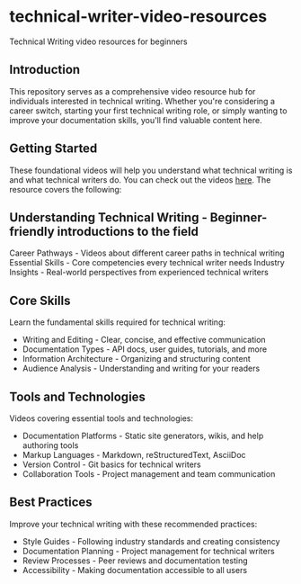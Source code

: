 # technical-writer-video-resources
Technical Writing video resources for beginners 

## Introduction
This repository serves as a comprehensive video resource hub for individuals interested in technical writing. Whether you're considering a career switch, starting your first technical writing role, or simply wanting to improve your documentation skills, you'll find valuable content here.

## Getting Started
These foundational videos will help you understand what technical writing is and what technical writers do. You can check out the videos [here](https://github.com/ChisomUma/technical-writer-video-resources/blob/main/TECHNICAL-WRITING-VIDEOS.md). The resource covers the following:

## Understanding Technical Writing - Beginner-friendly introductions to the field
Career Pathways - Videos about different career paths in technical writing
Essential Skills - Core competencies every technical writer needs
Industry Insights - Real-world perspectives from experienced technical writers

## Core Skills
Learn the fundamental skills required for technical writing:

* Writing and Editing - Clear, concise, and effective communication
* Documentation Types - API docs, user guides, tutorials, and more
* Information Architecture - Organizing and structuring content
* Audience Analysis - Understanding and writing for your readers

## Tools and Technologies
Videos covering essential tools and technologies:

* Documentation Platforms - Static site generators, wikis, and help authoring tools
* Markup Languages - Markdown, reStructuredText, AsciiDoc
* Version Control - Git basics for technical writers
* Collaboration Tools - Project management and team communication

## Best Practices
Improve your technical writing with these recommended practices:

* Style Guides - Following industry standards and creating consistency
* Documentation Planning - Project management for technical writers
* Review Processes - Peer reviews and documentation testing
* Accessibility - Making documentation accessible to all users
